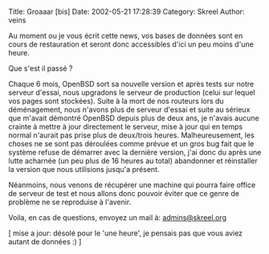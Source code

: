 Title: Groaaar [bis]
Date: 2002-05-21 17:28:39
Category: Skreel
Author: veins

Au moment ou je vous écrit cette news, vos bases de données sont en cours de restauration et seront donc accessibles d'ici un peu moins d'une heure.

Que s'est il passé ?

Chaque 6 mois, OpenBSD sort sa nouvelle version et après tests sur notre serveur d'essai, nous upgradons le serveur de production (celui sur lequel vos pages sont stockées). Suite à la mort de nos routeurs lors du déménagement, nous n'avons plus de serveur d'essai et suite au sérieux que m'avait démontré OpenBSD depuis plus de deux ans, je n'avais aucune crainte à mettre à jour directement le serveur, mise à jour qui en temps normal n'aurait pas prise plus de deux/trois heures.
Malheureusement, les choses ne se sont pas déroulées comme prévue et un gros bug fait que le système refuse de démarrer avec la dernière version, j'ai donc du après une lutte acharnée (un peu plus de 16 heures au total) abandonner et réinstaller la version que nous utilisions jusqu'a présent.

Néanmoins, nous venons de récupérer une machine qui pourra faire office de serveur de test et nous allons donc pouvoir éviter que ce genre de problème ne se reproduise à l'avenir.

Voila, en cas de questions, envoyez un mail à:
   [admins@skreel.org](mailto:admins@skreel.org)

[ mise a jour: désolé pour le 'une heure', je pensais pas que vous aviez autant de données  :) ]